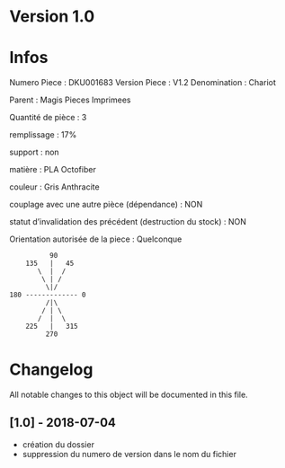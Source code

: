 # Version 1.0
# Infos
Numero Piece : DKU001683
Version Piece : V1.2
Denomination : Chariot

Parent : Magis Pieces Imprimees

Quantité de pièce : 3

remplissage : 17%

support : non

matière : PLA Octofiber

couleur : Gris Anthracite

couplage avec une autre pièce (dépendance) : NON

statut d’invalidation des précédent (destruction du stock) : NON

Orientation autorisée de la piece : Quelconque
```
          90
    135   |   45
       \  |  /
        \ | /
         \|/
180 ------------- 0
         /|\
        / | \
       /  |  \   
    225   |   315
         270
```
	   
	  
# Changelog
All notable changes to this object will be documented in this file.


## [1.0] - 2018-07-04
- création du dossier
- suppression du numero de version dans le nom du fichier

